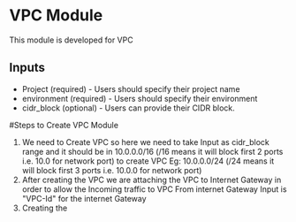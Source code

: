 # VPC Module
This module is developed for VPC

## Inputs
* Project (required) - Users should specify their project name
* environment (required) - Users should specify their environment
* cidr_block (optional) - Users can provide their CIDR block.

#Steps to Create VPC Module
1. We need to Create VPC so here we need to take Input as cidr_block range and it should be in 10.0.0.0/16 (/16 means it will block first 2 ports i.e. 10.0 for network port) to create VPC
Eg: 10.0.0.0/24 (/24 means it will block first 3 ports i.e. 10.0.0 for network port)
2. After creating the VPC we are attaching the VPC to Internet Gateway in order to allow    the Incoming traffic to VPC From internet Gateway 
Input is "VPC-Id" for the internet Gateway
3. Creating the 